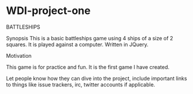 # WDI-project-one
BATTLESHIPS

Synopsis
This is a basic battleships game using 4 ships of a size of 2 squares. It is played against a computer.
Written in JQuery.


Motivation

This game is for practice and fun. It is the first game I have created.



Let people know how they can dive into the project, include important links to things like issue trackers, irc, twitter accounts if applicable.

